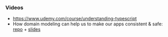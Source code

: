 ### Videos

- https://www.udemy.com/course/understanding-typescript 
- How domain modeling can help us to make our apps consistent & safe: [repo](https://github.com/gillchristian/modeling) + [slides](https://modeling.now.sh/)
